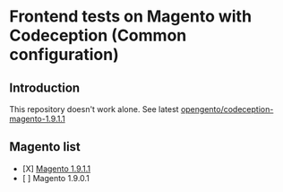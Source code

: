 # Frontend tests on Magento with Codeception (Common configuration)

## Introduction 

This repository doesn't work alone.
See latest [opengento/codeception-magento-1.9.1.1](https://github.com/opengento/codeception-magento-1.9.1.1)

## Magento list

* [X] [Magento 1.9.1.1](https://github.com/opengento/codeception-magento-1.9.1.1)
* [ ] Magento 1.9.0.1

